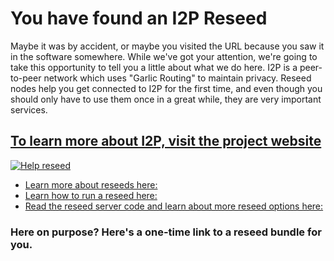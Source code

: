 You have found an I2P Reseed
============================

Maybe it was by accident, or maybe you visited the URL because you saw it in the software somewhere. While we've got
your attention, we're going to take this opportunity to tell you a little about what we do here. I2P is a peer-to-peer
network which uses "Garlic Routing" to maintain privacy. Reseed nodes help you get connected to I2P for the first time,
and even though you should only have to use them once in a great while, they are very important services.

[To learn more about I2P, visit the project website](https://geti2p.net)
------------------------------------------------------------------------

[![Help reseed](images/reseed.png)](https://geti2p.net)

 - [Learn more about reseeds here:](https://geti2p.net/en/docs/reseed)
 - [Learn how to run a reseed here:](https://geti2p.net/en/get-involved/guides/reseed)
 - [Read the reseed server code and learn about more reseed options here:](https://i2pgit.org/idk/reseed-tools)

### Here on purpose? Here's a one-time link to a reseed bundle for you.


